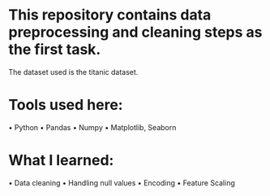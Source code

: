 # This repository contains data preprocessing and cleaning steps as the first task.
The dataset used is the titanic dataset.

# Tools used here:
• Python
• Pandas
• Numpy
• Matplotlib, Seaborn

# What I learned:
• Data cleaning
• Handling null values
• Encoding
• Feature Scaling

